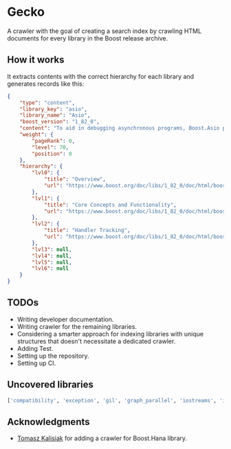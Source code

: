 # Gecko

A crawler with the goal of creating a search index by crawling HTML documents for every library in the Boost release archive.

## How it works

It extracts contents with the correct hierarchy for each library and generates records like this:

```JSON
{
    "type": "content",
    "library_key": "asio",
    "library_name": "Asio",
    "boost_version": "1_82_0",
    "content": "To aid in debugging asynchronous programs, Boost.Asio provides support for handler ...",
    "weight": {
        "pageRank": 0,
        "level": 70,
        "position": 0
    },
    "hierarchy": {
        "lvl0": {
            "title": "Overview",
            "url": "https://www.boost.org/doc/libs/1_82_0/doc/html/boost_asio/overview.html"
        },
        "lvl1": {
            "title": "Core Concepts and Functionality",
            "url": "https://www.boost.org/doc/libs/1_82_0/doc/html/boost_asio/overview/core.html"
        },
        "lvl2": {
            "title": "Handler Tracking",
            "url": "https://www.boost.org/doc/libs/1_82_0/doc/html/boost_asio/overview/core/handler_tracking.html"
        },
        "lvl3": null,
        "lvl4": null,
        "lvl5": null,
        "lvl6": null
    }
}
```

## TODOs

- Writing developer documentation.
- Writing crawler for the remaining libraries.
- Considering a smarter approach for indexing libraries with unique structures that doesn't necessitate a dedicated crawler.
- Adding Test.
- Setting up the repository.
- Setting up CI.


## Uncovered libraries

```python
['compatibility', 'exception', 'gil', 'graph_parallel', 'iostreams', 'iterator', 'locale', 'mpl', 'nowide', 'outcome', 'polygon', 'preprocessor', 'ptr_container', 'serialization', 'tokenizer', 'wave']
```

## Acknowledgments

- [Tomasz Kalisiak](https://github.com/Bobini1) for adding a crawler for Boost.Hana library.

